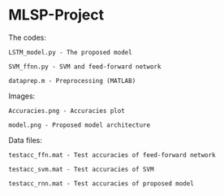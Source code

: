 # MLSP-Project

The codes:

	LSTM_model.py - The proposed model

	SVM_ffnn.py - SVM and feed-forward network

	dataprep.m - Preprocessing (MATLAB)

Images:

	Accuracies.png - Accuracies plot

	model.png - Proposed model architecture

Data files:

	testacc_ffn.mat - Test accuracies of feed-forward network

	testacc_svm.mat - Test accuracies of SVM

	testacc_rnn.mat - Test accuracies of proposed model